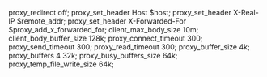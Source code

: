  proxy_redirect          off;
 proxy_set_header        Host $host;
 proxy_set_header        X-Real-IP $remote_addr;
 proxy_set_header        X-Forwarded-For $proxy_add_x_forwarded_for;
 client_max_body_size    10m;
 client_body_buffer_size 128k;
 proxy_connect_timeout   300;
 proxy_send_timeout      300;
 proxy_read_timeout      300;
 proxy_buffer_size       4k;
 proxy_buffers           4 32k;
 proxy_busy_buffers_size 64k;
 proxy_temp_file_write_size 64k;

